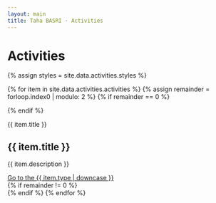 ```yaml
---
layout: main
title: Taha BASRI · Activities
---
```


<div class="jumbotron jumbotron-fluid my-0">
  <div class="container text-white">
    <h1 class="display-3">Activities</h1>
  </div>
</div>

{% assign styles = site.data.activities.styles %}

{% for item in site.data.activities.activities %}
    {% assign remainder = forloop.index0 | modulo: 2 %}
	{% if remainder == 0 %}
<div class="d-md-flex flex-md-equal w-100 my-md-3 pl-md-3">
    {% endif %}
<div class="{{ styles[item.type].bg }} mr-md-3 pt-3 pb-0 md-5 px-md-4 text-center {{ styles[item.type].text }} overflow-hidden">
    <div class="my-3 py-3">
      <p class="display-6 mb-0">{{ item.title }}</p>
      <h2 class="display-5">{{ item.title }}</h2>
      <p class="lead">{{ item.description }}</p>
      <a target="_blank" href="{{ item.link }}" class="btn {{ styles[item.type].button }}">Go to the {{ item.type | downcase }}</a>
    </div>
    <div class="bg-light shadow-sm mx-auto post" style="background-image: url('{{ item.img }}');"></div>
</div>
	{% if remainder != 0 %}
</div>
    {% endif %}
{% endfor %}